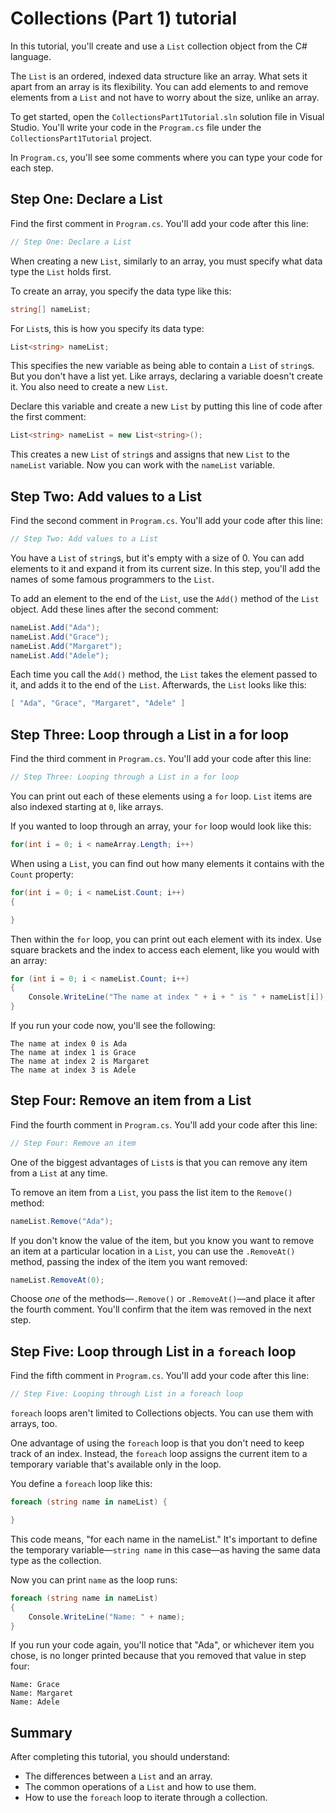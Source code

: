 # Collections (Part 1) tutorial

In this tutorial, you'll create and use a `List` collection object from the C# language.

The `List` is an ordered, indexed data structure like an array. What sets it apart from an array is its flexibility. You can add elements to and remove elements from a `List` and not have to worry about the size, unlike an array.

To get started, open the `CollectionsPart1Tutorial.sln` solution file in Visual Studio. You'll write your code in the `Program.cs` file under the `CollectionsPart1Tutorial` project.

In `Program.cs`, you'll see some comments where you can type your code for each step.

## Step One: Declare a List

Find the first comment in `Program.cs`. You'll add your code after this line:

```csharp
// Step One: Declare a List
```

When creating a new `List`, similarly to an array, you must specify what data type the `List` holds first.

To create an array, you specify the data type like this:

```csharp
string[] nameList;
```

For `List`s, this is how you specify its data type:

```csharp
List<string> nameList;
```

This specifies the new variable as being able to contain a `List` of `string`s. But you don't have a list yet. Like arrays, declaring a variable doesn't create it. You also need to create a new `List`.

Declare this variable and create a new `List` by putting this line of code after the first comment:

```csharp
List<string> nameList = new List<string>();
```

This creates a new `List` of `string`s and assigns that new `List` to the `nameList` variable. Now you can work with the `nameList` variable.

## Step Two: Add values to a List

Find the second comment in `Program.cs`. You'll add your code after this line:

```csharp
// Step Two: Add values to a List
```

You have a `List` of `string`s, but it's empty with a size of 0. You can add elements to it and expand it from its current size. In this step, you'll add the names of some famous programmers to the `List`.

To add an element to the end of the `List`, use the `Add()` method of the `List` object. Add these lines after the second comment:

```csharp
nameList.Add("Ada");
nameList.Add("Grace");
nameList.Add("Margaret");
nameList.Add("Adele");
```

Each time you call the `Add()` method, the `List` takes the element passed to it, and adds it to the end of the `List`. Afterwards, the `List` looks like this:

```csharp
[ "Ada", "Grace", "Margaret", "Adele" ]
```

## Step Three: Loop through a List in a for loop

Find the third comment in `Program.cs`. You'll add your code after this line:

```csharp
// Step Three: Looping through a List in a for loop
```

You can print out each of these elements using a `for` loop. `List` items are also indexed starting at `0`, like arrays.

If you wanted to loop through an array, your `for` loop would look like this:

```csharp
for(int i = 0; i < nameArray.Length; i++)
```

When using a `List`, you can find out how many elements it contains with the `Count` property:

```csharp
for(int i = 0; i < nameList.Count; i++)
{

}
```

Then within the `for` loop, you can print out each element with its index. Use square brackets and the index to access each element, like you would with an array:

```csharp
for (int i = 0; i < nameList.Count; i++)
{
    Console.WriteLine("The name at index " + i + " is " + nameList[i]);
}
```

If you run your code now, you'll see the following:

```
The name at index 0 is Ada
The name at index 1 is Grace
The name at index 2 is Margaret
The name at index 3 is Adele
```

## Step Four: Remove an item from a List

Find the fourth comment in `Program.cs`. You'll add your code after this line:

```csharp
// Step Four: Remove an item
```

One of the biggest advantages of `List`s is that you can remove any item from a `List` at any time.

To remove an item from a `List`, you pass the list item to the `Remove()` method:

```csharp
nameList.Remove("Ada");
```

If you don't know the value of the item, but you know you want to remove an item at a particular location in a `List`, you can use the `.RemoveAt()` method, passing the index of the item you want removed:

```csharp
nameList.RemoveAt(0);
```

Choose *one* of the methods—`.Remove()` or `.RemoveAt()`—and place it after the fourth comment. You'll confirm that the item was removed in the next step.

## Step Five: Loop through List in a `foreach` loop

Find the fifth comment in `Program.cs`. You'll add your code after this line:

```csharp
// Step Five: Looping through List in a foreach loop
```

`foreach` loops aren't limited to Collections objects. You can use them with arrays, too.

One advantage of using the `foreach` loop is that you don't need to keep track of an index. Instead, the `foreach` loop assigns the current item to a temporary variable that's available only in the loop.

You define a `foreach` loop like this:

```csharp
foreach (string name in nameList) {

}
```

This code means, "for each name in the nameList." It's important to define the temporary variable—`string name` in this case—as having the same data type as the collection.

Now you can print `name` as the loop runs:

```csharp
foreach (string name in nameList)
{
    Console.WriteLine("Name: " + name);
}
```

If you run your code again, you'll notice that "Ada", or whichever item you chose, is no longer printed because that you removed that value in step four:

```
Name: Grace
Name: Margaret
Name: Adele
```

## Summary

After completing this tutorial, you should understand:

- The differences between a `List` and an array.
- The common operations of a `List` and how to use them.
- How to use the `foreach` loop to iterate through a collection.
